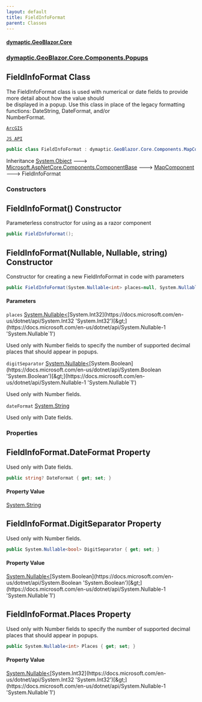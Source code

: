 ```yaml
---
layout: default
title: FieldInfoFormat
parent: Classes
---
```

#### [dymaptic.GeoBlazor.Core](index.html 'index')
### [dymaptic.GeoBlazor.Core.Components.Popups](index.html#dymaptic.GeoBlazor.Core.Components.Popups 'dymaptic.GeoBlazor.Core.Components.Popups')

## FieldInfoFormat Class

The FieldInfoFormat class is used with numerical or date fields to provide more detail about how the value should  
be displayed in a popup. Use this class in place of the legacy formatting functions: DateString, DateFormat, and/or  
NumberFormat.  
<a target="_blank" href="https://developers.arcgis.com/javascript/latest/api-reference/esri-popup-support-FieldInfoFormat.html">  
    ArcGIS  
    JS API  
</a>

```csharp
public class FieldInfoFormat : dymaptic.GeoBlazor.Core.Components.MapComponent
```

Inheritance [System.Object](https://docs.microsoft.com/en-us/dotnet/api/System.Object 'System.Object') &#129106; [Microsoft.AspNetCore.Components.ComponentBase](https://docs.microsoft.com/en-us/dotnet/api/Microsoft.AspNetCore.Components.ComponentBase 'Microsoft.AspNetCore.Components.ComponentBase') &#129106; [MapComponent](dymaptic.GeoBlazor.Core.Components.MapComponent.html 'dymaptic.GeoBlazor.Core.Components.MapComponent') &#129106; FieldInfoFormat
### Constructors

<a name='dymaptic.GeoBlazor.Core.Components.Popups.FieldInfoFormat.FieldInfoFormat()'></a>

## FieldInfoFormat() Constructor

Parameterless constructor for using as a razor component

```csharp
public FieldInfoFormat();
```

<a name='dymaptic.GeoBlazor.Core.Components.Popups.FieldInfoFormat.FieldInfoFormat(System.Nullable_int_,System.Nullable_bool_,string)'></a>

## FieldInfoFormat(Nullable<int>, Nullable<bool>, string) Constructor

Constructor for creating a new FieldInfoFormat in code with parameters

```csharp
public FieldInfoFormat(System.Nullable<int> places=null, System.Nullable<bool> digitSeparator=null, string? dateFormat=null);
```
#### Parameters

<a name='dymaptic.GeoBlazor.Core.Components.Popups.FieldInfoFormat.FieldInfoFormat(System.Nullable_int_,System.Nullable_bool_,string).places'></a>

`places` [System.Nullable&lt;](https://docs.microsoft.com/en-us/dotnet/api/System.Nullable-1 'System.Nullable`1')[System.Int32](https://docs.microsoft.com/en-us/dotnet/api/System.Int32 'System.Int32')[&gt;](https://docs.microsoft.com/en-us/dotnet/api/System.Nullable-1 'System.Nullable`1')

Used only with Number fields to specify the number of supported decimal places that should appear in popups.

<a name='dymaptic.GeoBlazor.Core.Components.Popups.FieldInfoFormat.FieldInfoFormat(System.Nullable_int_,System.Nullable_bool_,string).digitSeparator'></a>

`digitSeparator` [System.Nullable&lt;](https://docs.microsoft.com/en-us/dotnet/api/System.Nullable-1 'System.Nullable`1')[System.Boolean](https://docs.microsoft.com/en-us/dotnet/api/System.Boolean 'System.Boolean')[&gt;](https://docs.microsoft.com/en-us/dotnet/api/System.Nullable-1 'System.Nullable`1')

Used only with Number fields.

<a name='dymaptic.GeoBlazor.Core.Components.Popups.FieldInfoFormat.FieldInfoFormat(System.Nullable_int_,System.Nullable_bool_,string).dateFormat'></a>

`dateFormat` [System.String](https://docs.microsoft.com/en-us/dotnet/api/System.String 'System.String')

Used only with Date fields.
### Properties

<a name='dymaptic.GeoBlazor.Core.Components.Popups.FieldInfoFormat.DateFormat'></a>

## FieldInfoFormat.DateFormat Property

Used only with Date fields.

```csharp
public string? DateFormat { get; set; }
```

#### Property Value
[System.String](https://docs.microsoft.com/en-us/dotnet/api/System.String 'System.String')

<a name='dymaptic.GeoBlazor.Core.Components.Popups.FieldInfoFormat.DigitSeparator'></a>

## FieldInfoFormat.DigitSeparator Property

Used only with Number fields.

```csharp
public System.Nullable<bool> DigitSeparator { get; set; }
```

#### Property Value
[System.Nullable&lt;](https://docs.microsoft.com/en-us/dotnet/api/System.Nullable-1 'System.Nullable`1')[System.Boolean](https://docs.microsoft.com/en-us/dotnet/api/System.Boolean 'System.Boolean')[&gt;](https://docs.microsoft.com/en-us/dotnet/api/System.Nullable-1 'System.Nullable`1')

<a name='dymaptic.GeoBlazor.Core.Components.Popups.FieldInfoFormat.Places'></a>

## FieldInfoFormat.Places Property

Used only with Number fields to specify the number of supported decimal places that should appear in popups.

```csharp
public System.Nullable<int> Places { get; set; }
```

#### Property Value
[System.Nullable&lt;](https://docs.microsoft.com/en-us/dotnet/api/System.Nullable-1 'System.Nullable`1')[System.Int32](https://docs.microsoft.com/en-us/dotnet/api/System.Int32 'System.Int32')[&gt;](https://docs.microsoft.com/en-us/dotnet/api/System.Nullable-1 'System.Nullable`1')
